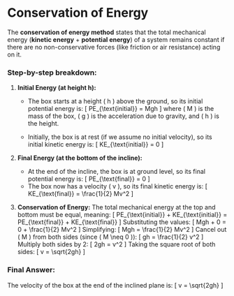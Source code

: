 # Conservation of Energy
The **conservation of energy method** states that the total mechanical energy (**kinetic energy** + **potential energy**) of a system remains constant if there are no non-conservative forces (like friction or air resistance) acting on it.

### Step-by-step breakdown:

1. **Initial Energy (at height h):**
   - The box starts at a height \( h \) above the ground, so its initial potential energy is:
     \[
     PE_{\text{initial}} = Mgh
     \]
     where \( M \) is the mass of the box, \( g \) is the acceleration due to gravity, and \( h \) is the height.

   - Initially, the box is at rest (if we assume no initial velocity), so its initial kinetic energy is:
     \[
     KE_{\text{initial}} = 0
     \]

2. **Final Energy (at the bottom of the incline):**
   - At the end of the incline, the box is at ground level, so its final potential energy is:
     \[
     PE_{\text{final}} = 0
     \]
   - The box now has a velocity \( v \), so its final kinetic energy is:
     \[
     KE_{\text{final}} = \frac{1}{2} Mv^2
     \]

3. **Conservation of Energy:**
   The total mechanical energy at the top and bottom must be equal, meaning:
   \[
   PE_{\text{initial}} + KE_{\text{initial}} = PE_{\text{final}} + KE_{\text{final}}
   \]
   Substituting the values:
   \[
   Mgh + 0 = 0 + \frac{1}{2} Mv^2
   \]
   Simplifying:
   \[
   Mgh = \frac{1}{2} Mv^2
   \]
   Cancel out \( M \) from both sides (since \( M \neq 0 \)):
   \[
   gh = \frac{1}{2} v^2
   \]
   Multiply both sides by 2:
   \[
   2gh = v^2
   \]
   Taking the square root of both sides:
   \[
   v = \sqrt{2gh}
   \]

### Final Answer:
The velocity of the box at the end of the inclined plane is:
\[
v = \sqrt{2gh}
\]
